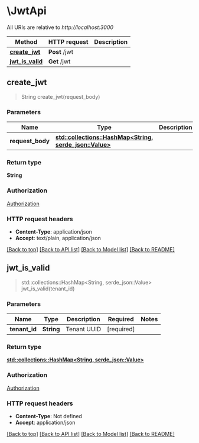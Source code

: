 # \JwtApi

All URIs are relative to *http://localhost:3000*

Method | HTTP request | Description
------------- | ------------- | -------------
[**create_jwt**](JwtApi.md#create_jwt) | **Post** /jwt | 
[**jwt_is_valid**](JwtApi.md#jwt_is_valid) | **Get** /jwt | 



## create_jwt

> String create_jwt(request_body)


### Parameters


Name | Type | Description  | Required | Notes
------------- | ------------- | ------------- | ------------- | -------------
**request_body** | [**std::collections::HashMap<String, serde_json::Value>**](serde_json::Value.md) |  | [required] |

### Return type

**String**

### Authorization

[Authorization](../README.md#Authorization)

### HTTP request headers

- **Content-Type**: application/json
- **Accept**: text/plain, application/json

[[Back to top]](#) [[Back to API list]](../README.md#documentation-for-api-endpoints) [[Back to Model list]](../README.md#documentation-for-models) [[Back to README]](../README.md)


## jwt_is_valid

> std::collections::HashMap<String, serde_json::Value> jwt_is_valid(tenant_id)


### Parameters


Name | Type | Description  | Required | Notes
------------- | ------------- | ------------- | ------------- | -------------
**tenant_id** | **String** | Tenant UUID | [required] |

### Return type

[**std::collections::HashMap<String, serde_json::Value>**](serde_json::Value.md)

### Authorization

[Authorization](../README.md#Authorization)

### HTTP request headers

- **Content-Type**: Not defined
- **Accept**: application/json

[[Back to top]](#) [[Back to API list]](../README.md#documentation-for-api-endpoints) [[Back to Model list]](../README.md#documentation-for-models) [[Back to README]](../README.md)

